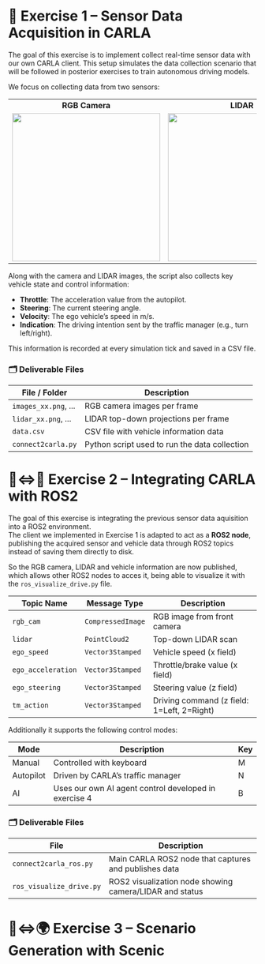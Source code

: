 # 🚗 Exercise 1 – Sensor Data Acquisition in CARLA
The goal of this exercise is to implement collect real-time sensor data with our own CARLA client. This setup simulates the data collection scenario that will be followed in posterior exercises to train autonomous driving models.

We focus on collecting data from two sensors:

<div align="center">

<table>
  <tr>
    <td align="center"><strong>RGB Camera</strong></td>
    <td align="center"><strong>LIDAR</strong></td>
  </tr>
  <tr>
    <td><img src="https://github.com/user-attachments/assets/318b869e-dd27-40f7-a803-89766996a967" width="300"/></td>
    <td><img src="https://github.com/user-attachments/assets/aed5d579-8a93-4308-9e9f-ddaa2fba93f3" width="300"/></td>
  </tr>
</table>

</div>

Along with the camera and LIDAR images, the script also collects key vehicle state and control information:

- **Throttle**: The acceleration value from the autopilot.
- **Steering**: The current steering angle.
- **Velocity**: The ego vehicle’s speed in m/s.
- **Indication**: The driving intention sent by the traffic manager (e.g., turn left/right).

This information is recorded at every simulation tick and saved in a CSV file. 
### 🗂️ Deliverable Files
<div align="center">
  
| File / Folder        | Description                                      |
|----------------------|--------------------------------------------------|
| `images_xx.png`, ...   | RGB camera images per frame                     |
| `lidar_xx.png`, ...  | LIDAR top-down projections per frame            |
| `data.csv`           | CSV file with vehicle information data |
| `connect2carla.py`   | Python script used to run the data collection   |

</div>

# 🚗⇔🤖 Exercise 2 – Integrating CARLA with ROS2
The goal of this exercise is integrating the previous sensor data aquisition into a ROS2 environment.  
The client we implemented in Exercise 1 is adapted to act as a **ROS2 node**, publishing the acquired sensor and vehicle data through ROS2 topics instead of saving them directly to disk.

So the RGB camera, LIDAR and vehicle information are now published, which allows other ROS2 nodes to acces it, being able to visualize it with the `ros_visualize_drive.py` file.
<div align="center">
  
| Topic Name         | Message Type        | Description                                |
|--------------------|---------------------|--------------------------------------------|
| `rgb_cam`          | `CompressedImage`   | RGB image from front camera                |
| `lidar`            | `PointCloud2`       | Top-down LIDAR scan                        |
| `ego_speed`        | `Vector3Stamped`    | Vehicle speed (x field)                    |
| `ego_acceleration` | `Vector3Stamped`    | Throttle/brake value (x field)             |
| `ego_steering`     | `Vector3Stamped`    | Steering value (z field)                   |
| `tm_action`        | `Vector3Stamped`    | Driving command (z field: 1=Left, 2=Right) |

</div>

Additionally it supports the following control modes:
<div align="center">
  
| Mode        | Description                                 | Key |
|-------------|---------------------------------------------|-----|
| Manual      | Controlled with keyboard                    | M   |
| Autopilot   | Driven by CARLA’s traffic manager           | N   |
| AI  | Uses our own AI agent control developed in exercise 4 | B   |

</div>

### 🗂️ Deliverable Files
<div align="center">
  
| File                    | Description                                               |
|-------------------------|-----------------------------------------------------------|
| `connect2carla_ros.py`  | Main CARLA ROS2 node that captures and publishes data     |
| `ros_visualize_drive.py`| ROS2 visualization node showing camera/LIDAR and status   |

</div>

# 🚗⇔🌍 Exercise 3 – Scenario Generation with Scenic
